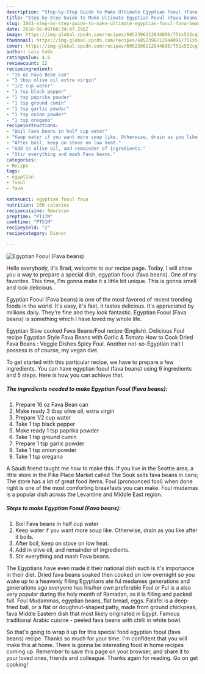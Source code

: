 ```yaml
---
description: "Step-by-Step Guide to Make Ultimate Egyptian Fooul (Fava beans)"
title: "Step-by-Step Guide to Make Ultimate Egyptian Fooul (Fava beans)"
slug: 3041-step-by-step-guide-to-make-ultimate-egyptian-fooul-fava-beans
date: 2020-06-09T08:34:07.296Z
image: https://img-global.cpcdn.com/recipes/6052396212944896/751x532cq70/egyptian-fooul-fava-beans-recipe-main-photo.jpg
thumbnail: https://img-global.cpcdn.com/recipes/6052396212944896/751x532cq70/egyptian-fooul-fava-beans-recipe-main-photo.jpg
cover: https://img-global.cpcdn.com/recipes/6052396212944896/751x532cq70/egyptian-fooul-fava-beans-recipe-main-photo.jpg
author: Lois Cobb
ratingvalue: 4.6
reviewcount: 12
recipeingredient:
- "16 oz Fava Bean can"
- "3 tbsp olive oil extra virgin"
- "1/2 cup water"
- "1 tsp black pepper"
- "1 tsp paprika powder"
- "1 tsp ground cumin"
- "1 tsp garlic powder"
- "1 tsp onion powder"
- "1 tsp oregano"
recipeinstructions:
- "Boil Fava beans in half cup water"
- "Keep water if you want more soup like. Otherwise, drain as you like after it boils."
- "After boil, keep on stove on low heat."
- "Add in olive oil, and remainder of ingredients."
- "Stir everything and mash Fava beans."
categories:
- Recipe
tags:
- egyptian
- fooul
- fava

katakunci: egyptian fooul fava 
nutrition: 166 calories
recipecuisine: American
preptime: "PT17M"
cooktime: "PT51M"
recipeyield: "2"
recipecategory: Dinner

---
```



![Egyptian Fooul (Fava beans)](https://img-global.cpcdn.com/recipes/6052396212944896/751x532cq70/egyptian-fooul-fava-beans-recipe-main-photo.jpg)

Hello everybody, it's Brad, welcome to our recipe page. Today, I will show you a way to prepare a special dish, egyptian fooul (fava beans). One of my favorites. This time, I'm gonna make it a little bit unique. This is gonna smell and look delicious.

Egyptian Fooul (Fava beans) is one of the most favored of recent trending foods in the world. It's easy, it's fast, it tastes delicious. It's appreciated by millions daily. They're fine and they look fantastic. Egyptian Fooul (Fava beans) is something which I have loved my whole life.

Egyptian Slow cooked Fava Beans/Foul recipe (English). Delicious Foul recipe Egyptian Style Fava Beans with Garlic &amp; Tomato How to Cook Dried Fava Beans : Veggie Dishes Spicy Foul. Another not-so-Egyptian trait I possess is of course, my vegan diet.


To get started with this particular recipe, we have to prepare a few ingredients. You can have egyptian fooul (fava beans) using 9 ingredients and 5 steps. Here is how you can achieve that.

<!--inarticleads1-->

##### The ingredients needed to make Egyptian Fooul (Fava beans):

1. Prepare 16 oz Fava Bean can
1. Make ready 3 tbsp olive oil, extra virgin
1. Prepare 1/2 cup water
1. Take 1 tsp black pepper
1. Make ready 1 tsp paprika powder
1. Take 1 tsp ground cumin
1. Prepare 1 tsp garlic powder
1. Take 1 tsp onion powder
1. Take 1 tsp oregano


A Saudi friend taught me how to make this. If you live in the Seattle area, a little store in the Pike Place Market called The Souk sells fava beans in cans; The store has a lot of great food items. Foul (pronounced fool) when done right is one of the most comforting breakfasts you can make. Foul mudamas is a popular dish across the Levantine and Middle East region. 

<!--inarticleads2-->

##### Steps to make Egyptian Fooul (Fava beans):

1. Boil Fava beans in half cup water
1. Keep water if you want more soup like. Otherwise, drain as you like after it boils.
1. After boil, keep on stove on low heat.
1. Add in olive oil, and remainder of ingredients.
1. Stir everything and mash Fava beans.


The Egyptians have even made it their national dish such is it&#39;s importance in their diet. Dried fava beans soaked then cooked on low overnight so you wake up to a heavenly filling Egyptians ate ful medames generations and generations ago everyone has his/her own preferable Foul or Ful is a also very popular during the holy month of Ramadan, as it is filling and packed full. Foul Mudammas, egyptian beans, flat bread, eggs. Falafel is a deep-fried ball, or a flat or doughnut-shaped patty, made from ground chickpeas, fava Middle Eastern dish that most likely originated in Egypt. Famous traditional Arabic cuisine - peeled fava beans with chilli in white bowl. 

So that's going to wrap it up for this special food egyptian fooul (fava beans) recipe. Thanks so much for your time. I'm confident that you will make this at home. There is gonna be interesting food in home recipes coming up. Remember to save this page on your browser, and share it to your loved ones, friends and colleague. Thanks again for reading. Go on get cooking!
